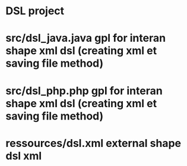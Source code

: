 # DSL project

# src/dsl_java.java  gpl for interan shape xml dsl (creating xml et saving file method)

# src/dsl_php.php  gpl for interan shape xml dsl (creating xml et saving file method)

# ressources/dsl.xml external shape dsl xml







